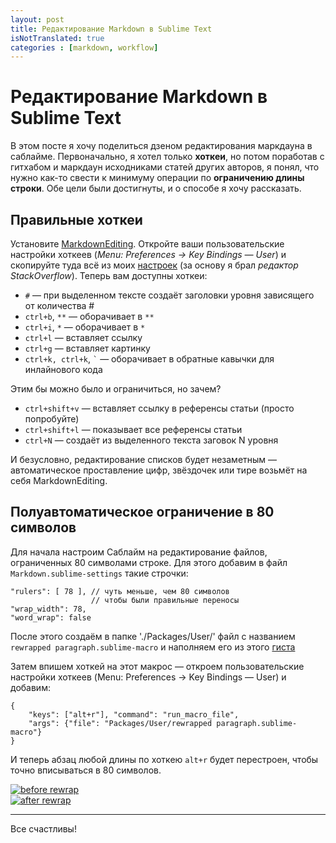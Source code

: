 ```yaml
---
layout: post
title: Редактирование Markdown в Sublime Text
isNotTranslated: true
categories : [markdown, workflow]
---
```


Редактирование Markdown в Sublime Text
============================================================

В этом посте я хочу поделиться дзеном редактирования маркдауна в саблайме.
Первоначально, я хотел только **хоткеи**, но потом поработав с гитхабом и
маркдаун исходниками статей других авторов, я понял, что нужно как-то свести к
минимуму операции по **ограничению длины строки**. Обе цели были достигнуты, и
о способе я хочу рассказать.

## Правильные хоткеи ##

Установите [MarkdownEditing][4]. Откройте ваши пользовательские настройки
хоткеев (*Menu: Preferences → Key Bindings — User*) и скопируйте туда всё из
моих [настроек][5] (за основу я брал *редактор StackOverflow*). Теперь вам
доступны хоткеи:

* `#` — при выделенном тексте создаёт заголовки уровня зависящего от
количества #
* `ctrl+b`, `**` — оборачивает в `**`
* `ctrl+i`, `*` — оборачивает в `*`
* `ctrl+l` — вставляет ссылку
* `ctrl+g` — вставляет картинку
* `ctrl+k, ctrl+k`, <code>`</code>  — оборачивает в обратные кавычки для
инлайнового кода

Этим бы можно было и ограничиться, но зачем?

* `ctrl+shift+v` — вставляет ссылку в референсы статьи (просто попробуйте)
* `ctrl+shift+l` — показывает все референсы статьи
* `ctrl+N` — создаёт из выделенного текста заговок N уровня

И безусловно, редактирование списков будет незаметным — автоматическое
проставление цифр, звёздочек или тире возьмёт на себя MarkdownEditing.

## Полуавтоматическое ограничение в 80 символов ##

Для начала настроим Саблайм на редактирование файлов, ограниченных 80
символами строке. Для этого добавим в файл `Markdown.sublime-settings` такие
строчки:

	"rulers": [ 78 ], // чуть меньше, чем 80 символов
	                  // чтобы были правильные переносы
	"wrap_width": 78,
	"word_wrap": false

После этого создаём в папке './Packages/User/' файл с названием `rewrapped
paragraph.sublime-macro` и наполняем его из этого [гиста][3]

Затем впишем хоткей на этот макрос — откроем пользовательские настройки
хоткеев (Menu: Preferences → Key Bindings — User) и добавим:

	{
		"keys": ["alt+r"], "command": "run_macro_file",
		"args": {"file": "Packages/User/rewrapped paragraph.sublime-macro"}
	}

И теперь абзац любой длины по хоткею `alt+r` будет перестроен, чтобы точно
вписываться в 80 символов.

[![][1]][1]  
[![][2]][2]


* * *

Все счастливы!


[1]: http://img694.imageshack.us/img694/6492/abfaa8d5cec246d88879a29.png "before rewrap"
[2]: http://i.imgur.com/gEz3TJV.png "after rewrap"
[3]: https://gist.github.com/matmuchrapna/5130923 "rewrapped paragraph.sublime-macrо"
[4]: https://github.com/ttscoff/MarkdownEditing "The humble beginnings of a better Markdown editing package for Sublime Text 2"
[5]: https://gist.github.com/matmuchrapna/5130995 "Default (Windows).sublime-keymap"